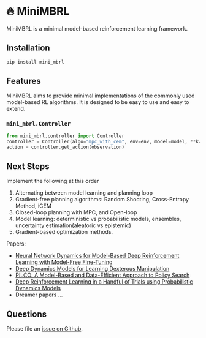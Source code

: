 
# 🔥 MiniMBRL

MiniMBRL is a minimal model-based reinforcement learning framework.

## Installation

```sh
pip install mini_mbrl
```

## Features

MiniMBRL aims to provide minimal implementations of the commonly used model-based RL algorithms. It is designed to be easy to use and easy to extend.

### `mini_mbrl.Controller`

```python
from mini_mbrl.controller import Controller
controller = Controller(algo="mpc_with_cem", env=env, model=model, **kwargs)
action = controller.get_action(observation)
```
## Next Steps
Implement the following at this order
1. Alternating between model learning and planning loop
2. Gradient-free planning algorithms: Random Shooting, Cross-Entropy Method, iCEM
3. Closed-loop planning with MPC, and Open-loop 
4. Model learning: deterministic vs probabilistic models, ensembles, uncertainty estimation(aleatoric vs epistemic)
5. Gradient-based optimization methods.

Papers: 
- [Neural Network Dynamics for Model-Based Deep Reinforcement Learning with Model-Free Fine-Tuning](https://arxiv.org/pdf/1708.02596.pdf)
- [Deep Dynamics Models for Learning Dexterous Manipulation](https://proceedings.mlr.press/v100/nagabandi20a/nagabandi20a.pdf)
- [PILCO: A Model-Based and Data-Efficient Approach to Policy Search](https://mlg.eng.cam.ac.uk/pub/pdf/DeiRas11.pdf)
- [Deep Reinforcement Learning in a Handful of Trials using Probabilistic Dynamics Models](https://arxiv.org/pdf/1805.12114.pdf)
- Dreamer papers ...





## Questions

Please file an [issue on Github](https://github.com/vocdex/mini_mbrl/issues).